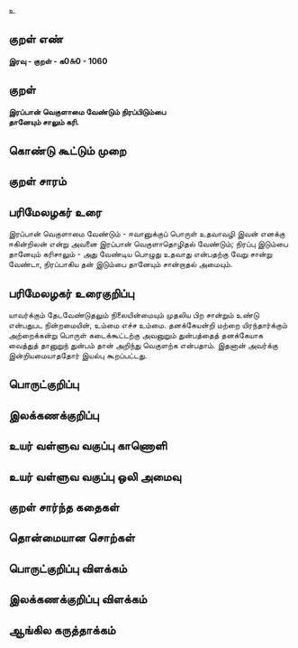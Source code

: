 உ

## குறள் எண் 

**இரவு - குறள் - க0௬0 - 1060**

## குறள் 

**இரப்பான் வெகுளாமை வேண்டும் நிரப்பிடும்பை  
தானேயும் சாலும் கரி.** 

## கொண்டு கூட்டும் முறை


## குறள் சாரம் 


## பரிமேலழகர் உரை

இரப்பான் வெகுளாமை வேண்டும் - ஈவானுக்குப் பொருள் உதவாவழி இவன் எனக்கு ஈகின்றிலன் என்று அவனை இரப்பான் வெகுளாதொழிதல் வேண்டும்; நிரப்பு இடும்பை தானேயும் கரிசாலும் - அது வேண்டிய பொழுது உதவாது என்பதற்கு வேறு சான்று வேண்டா, நிரப்பாகிய தன் இடும்பை தானேயும் சான்றாதல் அமையும்.

## பரிமேலழகர் உரைகுறிப்பு   

யாவர்க்கும் தேடவேண்டுதலும் நிலையின்மையும் முதலிய பிற சான்றும் உண்டு என்பதுபட நின்றமையின், உம்மை எச்ச உம்மை. தனக்கேயன்றி மற்றை யிரந்தார்க்கும் அற்றைக்கன்று பொருள் கடைக்கூட்டற்கு அவனுறும் துன்பத்தைத் தனக்கேயாக வைத்துத் தானுறுந் துன்பம் தான் அறிந்து வெகுளற்க என்பதாம். இதனான் அவர்க்கு இன்றியமையாததோர் இயல்பு கூறப்பட்டது.

## பொருட்குறிப்பு 


## இலக்கணக்குறிப்பு  


## உயர் வள்ளுவ வகுப்பு காணொளி


## உயர் வள்ளுவ வகுப்பு ஒலி அமைவு 

 
## குறள் சார்ந்த கதைகள் 


## தொன்மையான சொற்கள்


## பொருட்குறிப்பு விளக்கம்


## இலக்கணக்குறிப்பு விளக்கம்


## ஆங்கில கருத்தாக்கம் 


